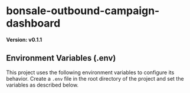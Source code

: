 # bonsale-outbound-campaign-dashboard

**Version: v0.1.1**

## Environment Variables (.env)

This project uses the following environment variables to configure its behavior. Create a `.env` file in the root directory of the project and set the variables as described below.